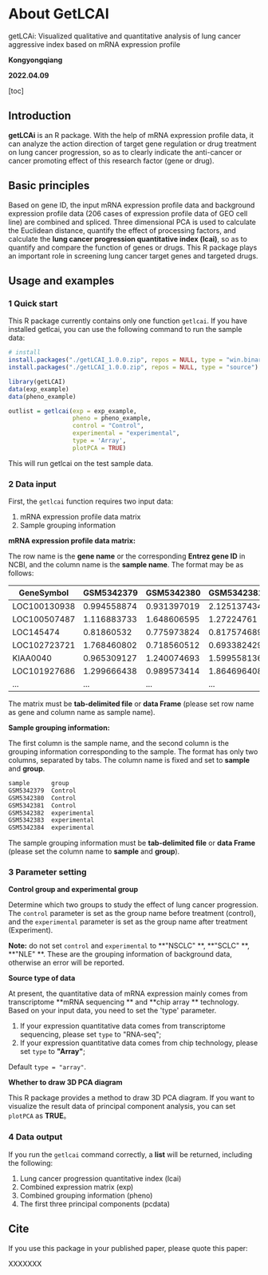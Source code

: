 # About GetLCAI

getLCAi: Visualized qualitative and quantitative analysis of lung cancer aggressive index based on mRNA expression profile

**Kongyongqiang**

**2022.04.09**

[toc]

<div style="page-break-after: always;"></div>

## Introduction

**getLCAi** is an R package. With the help of mRNA expression profile data, it can analyze the action direction of target gene regulation or drug treatment on lung cancer progression, so as to clearly indicate the anti-cancer or cancer promoting effect of this research factor (gene or drug).



## Basic principles

Based on gene ID, the input mRNA expression profile data and background expression profile data (206 cases of expression profile data of GEO cell line) are combined and spliced. Three dimensional PCA is used to calculate the Euclidean distance, quantify the effect of processing factors, and calculate the **lung cancer progression quantitative index (lcai)**, so as to quantify and compare the function of genes or drugs. This R package plays an important role in screening lung cancer target genes and targeted drugs.



## Usage and examples

### 1 Quick start

This R package currently contains only one function `getlcai`. If you have installed getlcai, you can use the following command to run the sample data:

```R
# install
install.packages("./getLCAI_1.0.0.zip", repos = NULL, type = "win.binary")  # Windows
install.packages("./getLCAI_1.0.0.zip", repos = NULL, type = "source")      # Linux

library(getLCAI)
data(exp_example)
data(pheno_example)

outlist = getlcai(exp = exp_example,
                  pheno = pheno_example,
                  control = "Control",
                  experimental = "experimental",
                  type = 'Array',
                  plotPCA = TRUE)

```

This will run getlcai on the test sample data.



### 2 Data input

First, the `getlcai` function requires two input data:

1. mRNA expression profile data matrix
2. Sample grouping information



**mRNA expression profile data matrix:** 

The row name is the **gene name** or the corresponding **Entrez gene ID** in NCBI, and the column name is the **sample name**. The format may be as follows:

| GeneSymbol   | GSM5342379  | GSM5342380  | GSM5342381  | GSM5342382  | GSM5342383  | ...  |
| ------------ | ----------- | ----------- | ----------- | ----------- | ----------- | ---- |
| LOC100130938 | 0.994558874 | 0.931397019 | 2.125137434 | 1.767203536 | 0.941941061 | ...  |
| LOC100507487 | 1.116883733 | 1.648606595 | 1.27224761  | 1.081941137 | 1.478542392 | ...  |
| LOC145474    | 0.81860532  | 0.775973824 | 0.817574689 | 0.796898111 | 0.924279372 | ...  |
| LOC102723721 | 1.768460802 | 0.718560512 | 0.693382429 | 0.695313642 | 2.204265267 | ...  |
| KIAA0040     | 0.965309127 | 1.240074693 | 1.599558136 | 1.809424488 | 2.959996653 | ...  |
| LOC101927686 | 1.299666438 | 0.989573414 | 1.864696408 | 1.562472787 | 2.188632799 | ...  |
| ...          | ...         | ...         | ...         | ...         | ...         | ...  |

The matrix must be **tab-delimited file** or **data Frame** (please set row name as gene and column name as sample name).



**Sample grouping information:**

The first column is the sample name, and the second column is the grouping information corresponding to the sample. The format has only two columns, separated by tabs. The column name is fixed and set to **sample** and **group**.

```R
sample		group
GSM5342379	Control
GSM5342380	Control
GSM5342381	Control
GSM5342382	experimental
GSM5342383	experimental
GSM5342384	experimental

```

The sample grouping information must be **tab-delimited file** or **data Frame** (please set the column name to **sample** and **group**).



### 3 Parameter setting

**Control group and experimental group**

Determine which two groups to study the effect of lung cancer progression. The `control` parameter is set as the group name before treatment (control), and the `experimental` parameter is set as the group name after treatment (Experiment).

**Note:** do not set `control` and `experimental` to **"NSCLC" **, **"SCLC" **, **"NLE" **. These are the grouping information of background data, otherwise an error will be reported.



**Source type of data**

At present, the quantitative data of mRNA expression mainly comes from transcriptome **mRNA sequencing ** and **chip array ** technology. Based on your input data, you need to set the 'type' parameter.

1. If your expression quantitative data comes from transcriptome sequencing, please set `type` to "RNA-seq";
2. If your expression quantitative data comes from chip technology, please set `type` to **"Array"**;

Default ` type = "array" `.



**Whether to draw 3D PCA diagram**

This R package provides a method to draw 3D PCA diagram. If you want to visualize the result data of principal component analysis, you can set `plotPCA` as **TRUE**。



### 4 Data output

If you run the `getlcai` command correctly, a **list** will be returned, including the following:

1.  Lung cancer progression quantitative index (lcai)
2.  Combined expression matrix (exp)
3.  Combined grouping information (pheno)
4.  The first three principal components (pcdata)



## Cite

If you use this package in your published paper, please quote this paper:

XXXXXXX

